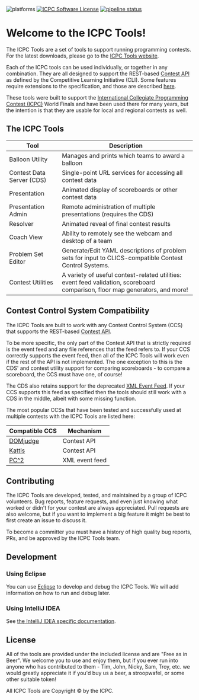 ![platforms](https://img.shields.io/badge/platforms-macos|linux|windows-lightgrey.svg)
[![ICPC Software License](https://img.shields.io/badge/license-ICPC%20Software%20License-brightgreen.svg)](https://github.com/icpctools/icpctools/blob/main/LICENSE)
[![pipeline status](https://gitlab.com/icpctools/icpctools/badges/main/pipeline.svg)](https://gitlab.com/icpctools/icpctools/commits/main)

Welcome to the ICPC Tools!
==========================

The ICPC Tools are a set of tools to support running programming contests. For the latest downloads, please go to the [ICPC Tools website](https://tools.icpc.global).

Each of the ICPC tools can be used individually, or together in any combination. They are all designed to support
the REST-based [Contest API](https://ccs-specs.icpc.io/2021-11/contest_api) as defined by the Competitive Learning Initiative (CLI).
Some features require extensions to the specification, and those are described [here](doc/spec-extensions.md).

These tools were built to support the
[International Collegiate Programming Contest (ICPC)](https://icpc.global) World Finals and have been used there for many years, but
the intention is that they are usable for local and regional contests as well.

## The ICPC Tools

Tool | Description
--- | ---
Balloon Utility | Manages and prints which teams to award a balloon
Contest Data Server (CDS) | Single-point URL services for accessing all contest data
Presentation | Animated display of scoreboards or other contest data
Presentation Admin | Remote administration of multiple presentations (requires the CDS)
Resolver | Animated reveal of final contest results
Coach View | Ability to remotely see the webcam and desktop of a team
Problem Set Editor | Generate/Edit YAML descriptions of problem sets for input to CLICS-compatible Contest Control Systems.
Contest Utilities | A variety of useful contest-related utilities: event feed validation, scoreboard comparison, floor map generators, and more!

## Contest Control System Compatibility

The ICPC Tools are built to work with any Contest Control System (CCS) that supports the REST-based [Contest API](https://ccs-specs.icpc.io/2021-11/contest_api).

To be more specific, the only part of the Contest API that is strictly required is the event feed and any file
references that the feed refers to. If your CCS correctly supports the event feed, then all of the ICPC Tools will
work even if the rest of the API is not implemented. The one exception to this is the CDS' and contest utility support
for comparing scoreboards - to compare a scoreboard, the CCS must have one, of course!

The CDS also retains support for the deprecated [XML Event Feed](https://clics.ecs.baylor.edu/index.php?title=Event_Feed_2016).
If your CCS supports this feed as specified then the tools should still work with a CDS in the middle, albeit with some missing function.

The most popular CCSs that have been tested and successfully used at multiple contests with the ICPC Tools are listed here:

Compatible CCS | Mechanism
| --- | ---
| [DOMjudge](https://www.domjudge.org) | Contest API
| [Kattis](https://www.kattis.com) | Contest API
| [PC^2](https://pc2.ecs.csus.edu) | XML event feed

## Contributing

The ICPC Tools are developed, tested, and maintained by a group of ICPC volunteers. Bug reports, feature requests,
and even just knowing what worked or didn't for your contest are always appreciated. Pull requests are also welcome,
but if you want to implement a big feature it might be best to first create an issue to discuss it.

To become a committer you must have a history of high quality bug reports, PRs, and be approved by the ICPC Tools team.

## Development

### Using Eclipse

You can use [Eclipse](https://www.eclipse.org) to develop and debug the ICPC Tools.
We will add information on how to run and debug later.

### Using IntelliJ IDEA

See [the IntelliJ IDEA specific documentation](intellij-idea.md).

## License

All of the tools are provided under the included license and are "Free as in Beer". We welcome you to use
and enjoy them, but if you ever run into anyone who has contributed to them - Tim, John, Nicky, Sam, Troy, etc.
we would greatly appreciate it if you'd buy us a beer, a stroopwafel, or some other suitable token!

All ICPC Tools are Copyright © by the ICPC.
